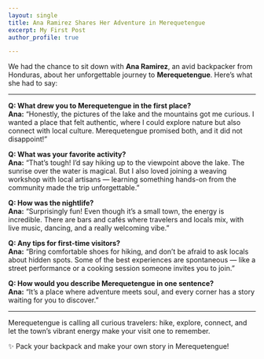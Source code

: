 ```yaml
---
layout: single 
title: Ana Ramirez Shares Her Adventure in Merequetengue
excerpt: My First Post 
author_profile: true 

---
```


We had the chance to sit down with **Ana Ramirez**, an avid backpacker from Honduras, about her unforgettable journey to **Merequetengue**. Here’s what she had to say:

---

**Q: What drew you to Merequetengue in the first place?**  
**Ana:** “Honestly, the pictures of the lake and the mountains got me curious. I wanted a place that felt authentic, where I could explore nature but also connect with local culture. Merequetengue promised both, and it did not disappoint!”

**Q: What was your favorite activity?**  
**Ana:** “That’s tough! I’d say hiking up to the viewpoint above the lake. The sunrise over the water is magical. But I also loved joining a weaving workshop with local artisans — learning something hands-on from the community made the trip unforgettable.”

**Q: How was the nightlife?**  
**Ana:** “Surprisingly fun! Even though it’s a small town, the energy is incredible. There are bars and cafés where travelers and locals mix, with live music, dancing, and a really welcoming vibe.”

**Q: Any tips for first-time visitors?**  
**Ana:** “Bring comfortable shoes for hiking, and don’t be afraid to ask locals about hidden spots. Some of the best experiences are spontaneous — like a street performance or a cooking session someone invites you to join.”

**Q: How would you describe Merequetengue in one sentence?**  
**Ana:** “It’s a place where adventure meets soul, and every corner has a story waiting for you to discover.”

---

Merequetengue is calling all curious travelers: hike, explore, connect, and let the town’s vibrant energy make your visit one to remember.  

✨ Pack your backpack and make your own story in Merequetengue!